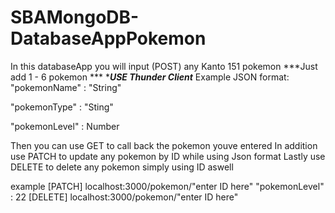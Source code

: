 # SBAMongoDB-DatabaseAppPokemon
In this databaseApp you will input (POST) any Kanto 151 pokemon ***Just add 1 - 6 pokemon *** ****USE Thunder Client***
Example JSON format: 
"pokemonName" : "String"
      
"pokemonType" : "Sting"
  
"pokemonLevel" : Number

Then you can use GET to call back the pokemon youve entered
In addition use PATCH to update any pokemon by ID while using Json format
Lastly use DELETE to delete any pokemon simply using ID aswell

example 
[PATCH] localhost:3000/pokemon/"enter ID here"
"pokemonLevel" : 22
[DELETE] localhost:3000/pokemon/"enter ID here"

